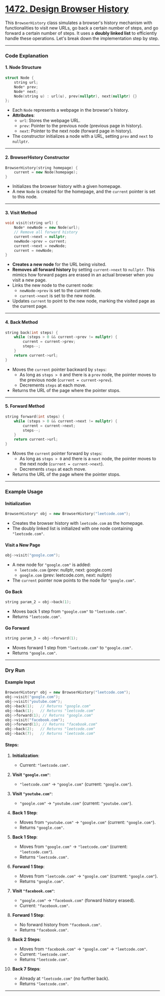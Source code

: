 # [1472. Design Browser History](https://leetcode.com/problems/design-browser-history/description/)

This `BrowserHistory` class simulates a browser's history mechanism with functionalities to visit new URLs, go back a certain number of steps, and go forward a certain number of steps. It uses a **doubly linked list** to efficiently handle these operations. Let's break down the implementation step by step.

---

### **Code Explanation**

#### **1. Node Structure**

```cpp
struct Node {
    string url;
    Node* prev;
    Node* next;
    Node(string u) : url(u), prev(nullptr), next(nullptr) {}
};
```

- Each `Node` represents a webpage in the browser's history.
- **Attributes**:
  - `url`: Stores the webpage URL.
  - `prev`: Pointer to the previous node (previous page in history).
  - `next`: Pointer to the next node (forward page in history).
- The constructor initializes a node with a URL, setting `prev` and `next` to `nullptr`.

---

#### **2. BrowserHistory Constructor**

```cpp
BrowserHistory(string homepage) {
    current = new Node(homepage);
}
```

- Initializes the browser history with a given homepage.
- A new `Node` is created for the homepage, and the `current` pointer is set to this node.

---

#### **3. Visit Method**

```cpp
void visit(string url) {
    Node* newNode = new Node(url);
    // Remove all forward history
    current->next = nullptr;
    newNode->prev = current;
    current->next = newNode;
    current = newNode;
}
```

- **Creates a new node** for the URL being visited.
- **Removes all forward history** by setting `current->next` to `nullptr`. This mimics how forward pages are erased in an actual browser when you visit a new page.
- Links the new node to the current node:
  - `newNode->prev` is set to the current node.
  - `current->next` is set to the new node.
- Updates `current` to point to the new node, marking the visited page as the current page.

---

#### **4. Back Method**

```cpp
string back(int steps) {
    while (steps > 0 && current->prev != nullptr) {
        current = current->prev;
        steps--;
    }
    return current->url;
}
```

- Moves the `current` pointer backward by `steps`:
  - As long as `steps > 0` and there is a `prev` node, the pointer moves to the previous node (`current = current->prev`).
  - Decrements `steps` at each move.
- Returns the URL of the page where the pointer stops.

---

#### **5. Forward Method**

```cpp
string forward(int steps) {
    while (steps > 0 && current->next != nullptr) {
        current = current->next;
        steps--;
    }
    return current->url;
}
```

- Moves the `current` pointer forward by `steps`:
  - As long as `steps > 0` and there is a `next` node, the pointer moves to the next node (`current = current->next`).
  - Decrements `steps` at each move.
- Returns the URL of the page where the pointer stops.

---

### **Example Usage**

#### **Initialization**

```cpp
BrowserHistory* obj = new BrowserHistory("leetcode.com");
```

- Creates the browser history with `leetcode.com` as the homepage.
- The doubly linked list is initialized with one node containing `"leetcode.com"`.

#### **Visit a New Page**

```cpp
obj->visit("google.com");
```

- A new node for `"google.com"` is added:
  - `leetcode.com` (prev: nullptr, next: google.com)
  - `google.com` (prev: leetcode.com, next: nullptr)
- The `current` pointer now points to the node for `"google.com"`.

#### **Go Back**

```cpp
string param_2 = obj->back(1);
```

- Moves back 1 step from `"google.com"` to `"leetcode.com"`.
- Returns `"leetcode.com"`.

#### **Go Forward**

```cpp
string param_3 = obj->forward(1);
```

- Moves forward 1 step from `"leetcode.com"` to `"google.com"`.
- Returns `"google.com"`.

---

### **Dry Run**

#### Example Input

```cpp
BrowserHistory* obj = new BrowserHistory("leetcode.com");
obj->visit("google.com");
obj->visit("youtube.com");
obj->back(1);   // Returns "google.com"
obj->back(1);   // Returns "leetcode.com"
obj->forward(1); // Returns "google.com"
obj->visit("facebook.com");
obj->forward(1); // Returns "facebook.com"
obj->back(2);   // Returns "leetcode.com"
obj->back(7);   // Returns "leetcode.com"
```

#### Steps:

1. **Initialization**:

   - Current: `"leetcode.com"`.

2. **Visit `"google.com"`**:

   - `"leetcode.com"` → `"google.com"` (current: `"google.com"`).

3. **Visit `"youtube.com"`**:

   - `"google.com"` → `"youtube.com"` (current: `"youtube.com"`).

4. **Back 1 Step**:

   - Moves from `"youtube.com"` → `"google.com"` (current: `"google.com"`).
   - Returns `"google.com"`.

5. **Back 1 Step**:

   - Moves from `"google.com"` → `"leetcode.com"` (current: `"leetcode.com"`).
   - Returns `"leetcode.com"`.

6. **Forward 1 Step**:

   - Moves from `"leetcode.com"` → `"google.com"` (current: `"google.com"`).
   - Returns `"google.com"`.

7. **Visit `"facebook.com"`**:

   - `"google.com"` → `"facebook.com"` (forward history erased).
   - Current: `"facebook.com"`.

8. **Forward 1 Step**:

   - No forward history from `"facebook.com"`.
   - Returns `"facebook.com"`.

9. **Back 2 Steps**:

   - Moves from `"facebook.com"` → `"google.com"` → `"leetcode.com"`.
   - Current: `"leetcode.com"`.
   - Returns `"leetcode.com"`.

10. **Back 7 Steps**:
    - Already at `"leetcode.com"` (no further back).
    - Returns `"leetcode.com"`.

---
